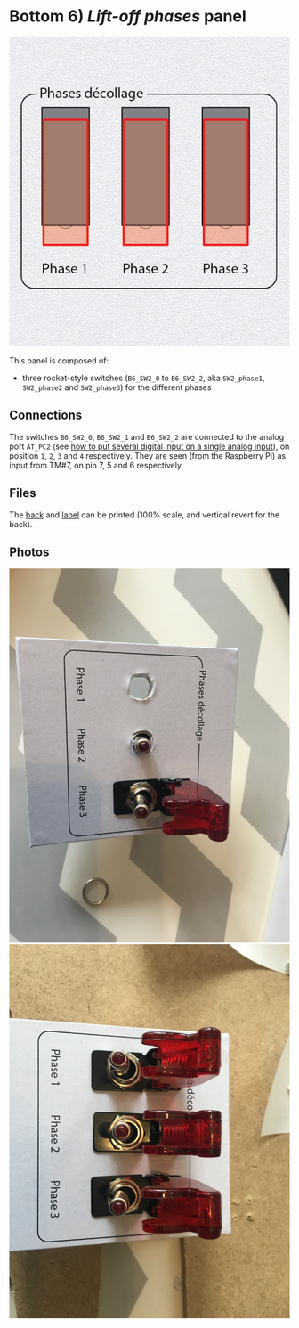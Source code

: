 # Bottom 6) *Lift-off phases* panel

![panel](B6-design.jpg)

This panel is composed of:
- three rocket-style switches (`B6_SW2_0` to `B6_SW2_2`, aka `SW2_phase1`, `SW2_phase2` and `SW2_phase3`) for the different phases

## Connections


The switches `B6_SW2_0`, `B6_SW2_1` and `B6_SW2_2` are connected to the analog port `AT_PC2` (see [how to put several digital input on a single analog input](../../multiple-inputs.md)), on position `1`, `2`, `3` and `4` respectively. They are seen (from the Raspberry Pi) as input from TM#7, on pin 7, 5 and 6 respectively.


## Files
The [back](B6-back.pdf) and [label](B6-label.pdf) can be printed (100% scale, and vertical revert for the back).


## Photos
![flight-mode](../../photos/panels/6-lift-off/IMG_2245.JPG)
![flight-mode](../../photos/panels/6-lift-off/IMG_2246.JPG)
